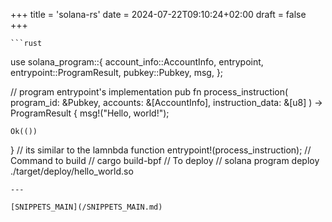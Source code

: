 +++
title = 'solana-rs'
date = 2024-07-22T09:10:24+02:00
draft = false
+++

    ```rust
use solana_program::{
    account_info::AccountInfo,
    entrypoint,
    entrypoint::ProgramResult,
    pubkey::Pubkey,
    msg,
};

// program entrypoint's implementation
pub fn process_instruction(
    program_id: &Pubkey,
    accounts: &[AccountInfo],
    instruction_data: &[u8]
) -> ProgramResult {
    msg!("Hello, world!");

    Ok(())
}
// its similar to the lamnbda function 
entrypoint!(process_instruction);
// Command to build 
// cargo build-bpf
// To deploy
// solana program deploy ./target/deploy/hello_world.so


```
---

[SNIPPETS_MAIN](/SNIPPETS_MAIN.md)